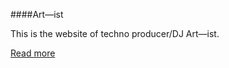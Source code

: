 ####Art—ist

This is the website of techno producer/DJ Art—ist.

[Read more](http://www.student.bth.se/~frai17/dbwebb-kurser/design/me/proj/htdocs/index.php/about)
